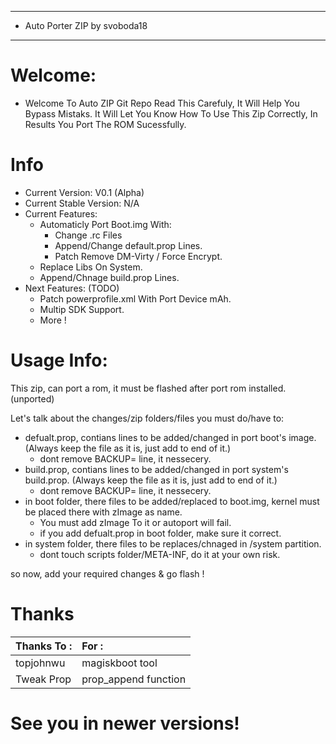 ---------------------------------------------
* Auto Porter ZIP by svoboda18
---------------------------------------------

# Welcome:
- Welcome To Auto ZIP Git Repo
Read This Carefuly, It Will Help You Bypass Mistaks.
It Will Let You Know How To Use This Zip Correctly, In Results You Port The ROM Sucessfully.

# Info
- Current Version: V0.1 (Alpha)
- Current Stable Version: N/A
- Current Features: 
   * Automaticly Port Boot.img With:
      - Change .rc Files
      - Append/Change default.prop Lines.
      - Patch Remove DM-Virty / Force Encrypt.
   * Replace Libs On System.
   * Append/Chnage build.prop Lines.
- Next Features: (TODO)
   * Patch powerprofile.xml With Port Device mAh.
   * Multip SDK Support.
   * More !

# Usage Info:
This zip, can port a rom, it must be flashed after port rom installed. (unported)

Let's talk about the changes/zip folders/files you must do/have to:
- defualt.prop, contians lines to be added/changed in port boot's image. (Always keep the file as it is, just add to end of it.)
  * dont remove BACKUP= line, it nessecery.
- build.prop, contians lines to be added/changed in port system's build.prop. (Always keep the file as it is, just add to end of it.)
  * dont remove BACKUP= line, it nessecery.
- in boot folder, there files to be added/replaced to boot.img, kernel must be placed there with zImage as name.
  * You must add zImage To it or autoport will fail.
  * if you add defualt.prop in boot folder, make sure it correct.
- in system folder, there files to be replaces/chnaged in /system partition.
  * dont touch scripts folder/META-INF, do it at your own risk.

so now, add your required changes & go flash !

# Thanks
| Thanks To : | For : |
| :-------| :-------|
| topjohnwu | magiskboot tool |
|Tweak Prop | prop_append function |

# See you in newer versions!
